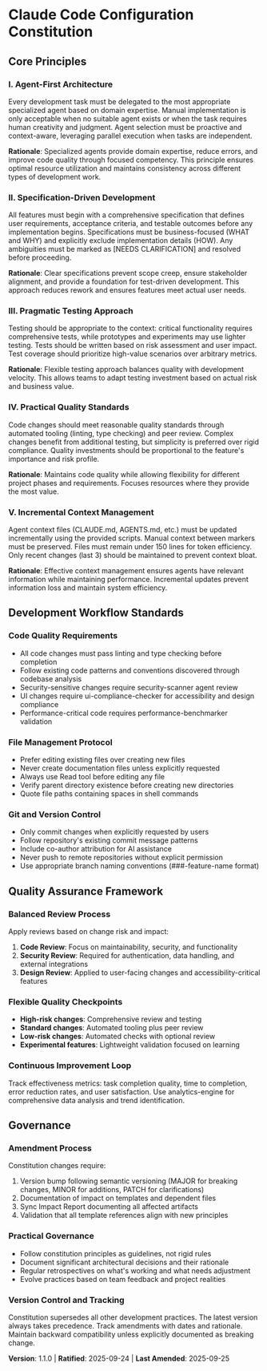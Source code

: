<!--
Sync Impact Report:
Version: 1.0.0 (initial constitution)
Modified principles: N/A (initial creation)
Added sections: All core principles and governance
Removed sections: N/A
Templates requiring updates:
  ✅ plan-template.md - Constitution Check section aligns with principles
  ✅ spec-template.md - Requirements align with agent-driven development
  ✅ tasks-template.md - Task ordering follows TDD and dependency principles
Follow-up TODOs: None
-->

# Claude Code Configuration Constitution

## Core Principles

### I. Agent-First Architecture

Every development task must be delegated to the most appropriate specialized agent based on domain expertise. Manual implementation is only acceptable when no suitable agent exists or when the task requires human creativity and judgment. Agent selection must be proactive and context-aware, leveraging parallel execution when tasks are independent.

**Rationale**: Specialized agents provide domain expertise, reduce errors, and improve code quality through focused competency. This principle ensures optimal resource utilization and maintains consistency across different types of development work.

### II. Specification-Driven Development

All features must begin with a comprehensive specification that defines user requirements, acceptance criteria, and testable outcomes before any implementation begins. Specifications must be business-focused (WHAT and WHY) and explicitly exclude implementation details (HOW). Any ambiguities must be marked as [NEEDS CLARIFICATION] and resolved before proceeding.

**Rationale**: Clear specifications prevent scope creep, ensure stakeholder alignment, and provide a foundation for test-driven development. This approach reduces rework and ensures features meet actual user needs.

### III. Pragmatic Testing Approach

Testing should be appropriate to the context: critical functionality requires comprehensive tests, while prototypes and experiments may use lighter testing. Tests should be written based on risk assessment and user impact. Test coverage should prioritize high-value scenarios over arbitrary metrics.

**Rationale**: Flexible testing approach balances quality with development velocity. This allows teams to adapt testing investment based on actual risk and business value.

### IV. Practical Quality Standards

Code changes should meet reasonable quality standards through automated tooling (linting, type checking) and peer review. Complex changes benefit from additional testing, but simplicity is preferred over rigid compliance. Quality investments should be proportional to the feature's importance and risk profile.

**Rationale**: Maintains code quality while allowing flexibility for different project phases and requirements. Focuses resources where they provide the most value.

### V. Incremental Context Management

Agent context files (CLAUDE.md, AGENTS.md, etc.) must be updated incrementally using the provided scripts. Manual context between markers must be preserved. Files must remain under 150 lines for token efficiency. Only recent changes (last 3) should be maintained to prevent context bloat.

**Rationale**: Effective context management ensures agents have relevant information while maintaining performance. Incremental updates prevent information loss and maintain system efficiency.

## Development Workflow Standards

### Code Quality Requirements

- All code changes must pass linting and type checking before completion
- Follow existing code patterns and conventions discovered through codebase analysis
- Security-sensitive changes require security-scanner agent review
- UI changes require ui-compliance-checker for accessibility and design compliance
- Performance-critical code requires performance-benchmarker validation

### File Management Protocol

- Prefer editing existing files over creating new files
- Never create documentation files unless explicitly requested
- Always use Read tool before editing any file
- Verify parent directory existence before creating new directories
- Quote file paths containing spaces in shell commands

### Git and Version Control

- Only commit changes when explicitly requested by users
- Follow repository's existing commit message patterns
- Include co-author attribution for AI assistance
- Never push to remote repositories without explicit permission
- Use appropriate branch naming conventions (###-feature-name format)

## Quality Assurance Framework

### Balanced Review Process

Apply reviews based on change risk and impact:

1. **Code Review**: Focus on maintainability, security, and functionality
2. **Security Review**: Required for authentication, data handling, and external integrations
3. **Design Review**: Applied to user-facing changes and accessibility-critical features

### Flexible Quality Checkpoints

- **High-risk changes**: Comprehensive review and testing
- **Standard changes**: Automated tooling plus peer review
- **Low-risk changes**: Automated checks with optional review
- **Experimental features**: Lightweight validation focused on learning

### Continuous Improvement Loop

Track effectiveness metrics: task completion quality, time to completion, error reduction rates, and user satisfaction. Use analytics-engine for comprehensive data analysis and trend identification.

## Governance

### Amendment Process

Constitution changes require:

1. Version bump following semantic versioning (MAJOR for breaking changes, MINOR for additions, PATCH for clarifications)
2. Documentation of impact on templates and dependent files
3. Sync Impact Report documenting all affected artifacts
4. Validation that all template references align with new principles

### Practical Governance

- Follow constitution principles as guidelines, not rigid rules
- Document significant architectural decisions and their rationale
- Regular retrospectives on what's working and what needs adjustment
- Evolve practices based on team feedback and project realities

### Version Control and Tracking

Constitution supersedes all other development practices. The latest version always takes precedence. Track amendments with dates and rationale. Maintain backward compatibility unless explicitly documented as breaking change.

**Version**: 1.1.0 | **Ratified**: 2025-09-24 | **Last Amended**: 2025-09-25
